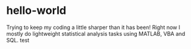 # hello-world
Trying to keep my coding a little sharper than it has been!
Right now I mostly do lightweight statistical analysis tasks using MATLAB, VBA and SQL.
test
